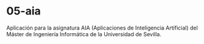 # 05-aia
Aplicación para la asignatura AIA (Aplicaciones de Inteligencia Artificial) del Máster de Ingeniería Informática de la Universidad de Sevilla.
